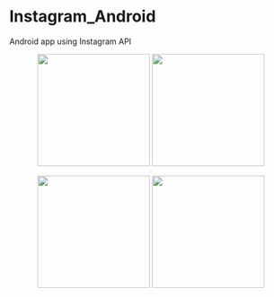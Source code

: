 # Instagram_Android
Android app using Instagram API
<p align="center">
<img src="https://user-images.githubusercontent.com/21040125/35211332-07ca7808-ff24-11e7-97ec-ac8ac1b5163f.jpg" width="200">
<img src="https://user-images.githubusercontent.com/21040125/35211374-2f55c594-ff24-11e7-9aff-cfcfebdb2d1d.png" width="200">
</p>
<p align="center">
<img src="https://user-images.githubusercontent.com/21040125/35211421-50f77a08-ff24-11e7-9afc-504b9492f222.png" width="200">
<img src="https://user-images.githubusercontent.com/21040125/35211433-5dab495a-ff24-11e7-88fe-6d179eaeb7f7.png" width="200">
</p>
